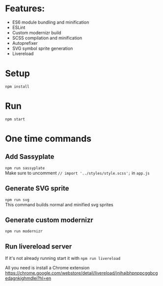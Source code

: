 # Features:
- ES6 module bundling and minification
- ESLint
- Custom modernizr build
- SCSS compilation and minification
- Autoprefixer
- SVG symbol sprite generation
- Livereload

# Setup
`npm install`

# Run
`npm start`

# One time commands

## Add Sassyplate
`npm run sassyplate`  
Make sure to uncomment `// import '../styles/style.scss';` in `app.js`

## Generate SVG sprite
`npm run svg`  
This command builds normal and minified svg sprites 

## Generate custom modernizr
`npm run modernizr`

## Run livereload server
If it's not already running start it with `npm run livereload`

All you need is install a Chrome extension https://chrome.google.com/webstore/detail/livereload/jnihajbhpnppcggbcgedagnkighmdlei?hl=en
